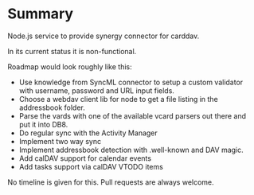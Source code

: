 Summary
=======

Node.js service to provide synergy connector for carddav.

In its current status it is non-functional.

Roadmap would look roughly like this:
* Use knowledge from SyncML connector to setup a custom validator with
  username, password and URL input fields.
* Choose a webdav client lib for node to get a file listing in the
  addressbook folder.
* Parse the vards with one of the available vcard parsers out there
  and put it into DB8.
* Do regular sync with the Activity Manager
* Implement two way sync
* Implement addressbook detection with .well-known and DAV magic.
* Add calDAV support for calendar events
* Add tasks support via calDAV VTODO items

No timeline is given for this. Pull requests are always welcome.

